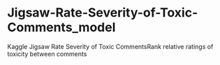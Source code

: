 # Jigsaw-Rate-Severity-of-Toxic-Comments_model
Kaggle Jigsaw Rate Severity of Toxic CommentsRank relative ratings of toxicity between comments
